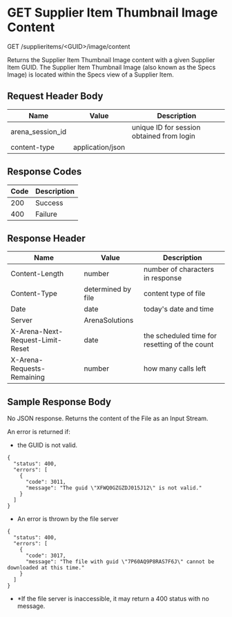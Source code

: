 # GET Supplier Item Thumbnail Image Content
GET /supplieritems/&lt;GUID&gt;/image/content

Returns the Supplier Item Thumbnail Image content with a given Supplier Item GUID. The Supplier Item Thumbnail Image \(also known as the Specs Image\) is located within the Specs view of a Supplier  Item.

## Request Header Body

| Name  | Value  | Description  |
|  --- |  --- |  --- | 
| arena_session_id  |   | unique ID for session obtained from login  |
| content-type  | application/json  |   |

## Response Codes

| Code  | Description  |
|  --- |  --- | 
| 200  | Success  |
| 400  | Failure  |

## Response Header

| Name  | Value  | Description  |
|  --- |  --- |  --- | 
| Content-Length  | number  | number of characters in response  |
| Content-Type  | determined by file   | content type of file  |
| Date  | date  | today's date and time  |
| Server  | ArenaSolutions  |   |
| X-Arena-Next-Request-Limit-Reset   | date  | the scheduled time for resetting of the count  |
| X-Arena-Requests-Remaining   | number  | how many calls left  |

## Sample Response Body
No JSON response. Returns the content of the File as an Input Stream.

An error is returned if:

* the GUID is not valid.

```
{
  "status": 400,
  "errors": [
    {
      "code": 3011,
      "message": "The guid \"XFWQ0GZGZDJ015J12\" is not valid."
    }
  ]
}
```
* An error is thrown by the file server

```
{
  "status": 400,
  "errors": [
    {
      "code": 3017,
      "message": "The file with guid \"7P60AQ9P8RAS7F6J\" cannot be downloaded at this time."
    }
  ]
}
```
* *If the file server is inaccessible, it may return a 400 status with no message.

